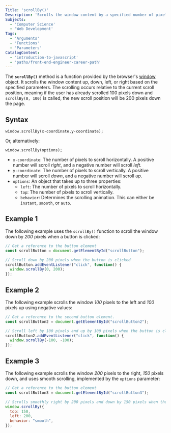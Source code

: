 ```yaml
---
Title: 'scrollBy()'
Description: 'Scrolls the window content by a specified number of pixels, relative to the current scroll position'
Subjects:
  - 'Computer Science'
  - 'Web Development'
Tags:
  - 'Arguments'
  - 'Functions'
  - 'Parameters'
CatalogContent:
  - 'introduction-to-javascript'
  - 'paths/front-end-engineer-career-path'
---
```


The **`scrollBy()`** method is a function provided by the browser's [window](https://www.codecademy.com/resources/docs/javascript/window) object. It scrolls the window content up, down, left, or right based on the specified parameters. The scrolling occurs relative to the current scroll position, meaning if the user has already scrolled 100 pixels down and `scrollBy(0, 100)` is called, the new scroll position will be 200 pixels down the page.

## Syntax

```pseudo
window.scrollBy(x-coordinate,y-coordinate);
```

Or, alternatively:

```pseudo
window.scrollBy(options);
```

- `x-coordinate`: The number of pixels to scroll horizontally. A positive number will scroll _right_, and a negative number will scroll _left_.
- `y-coordinate`: The number of pixels to scroll vertically. A positive number will scroll _down_, and a negative number will scroll _up_.
- `options`: An object that takes up to three properties:
  - `left`: The number of pixels to scroll horizontally.
  - `top`: The number of pixels to scroll vertically.
  - `behavior`: Determines the scrolling animation. This can either be `instant`, `smooth`, or `auto`.

## Example 1

The following example uses the `scrollBy()` function to scroll the window down by _200_ pixels when a button is clicked:

```js
// Get a reference to the button element
const scrollButton = document.getElementById("scrollButton");

// Scroll down by 200 pixels when the button is clicked
scrollButton.addEventListener("click", function() {
  window.scrollBy(0, 200);
});
```

## Example 2

The following example scrolls the window _100_ pixels to the left and _100_ pixels up using negative values:

```js
// Get a reference to the second button element.
const scrollButton2 = document.getElementById("scrollButton2");

// Scroll left by 100 pixels and up by 100 pixels when the button is clicked.
scrollButton2.addEventListener("click", function() {
  window.scrollBy(-100, -100);
});
```

## Example 3

The following example scrolls the window _200_ pixels to the right, _150_ pixels down, and uses smooth scrolling, implemented by the `options` parameter:

```js
// Get a reference to the button element
const scrollButton3 = document.getElementById("scrollButton3");

// Scrolls smoothly right by 200 pixels and down by 150 pixels when the button is clicked
window.scrollBy({
  top: 150,
  left: 200,
  behavior: "smooth",
});
```
